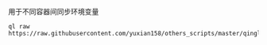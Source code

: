 用于不同容器间同步环境变量

```
ql raw https://raw.githubusercontent.com/yuxian158/others_scripts/master/qinglong/index.py
```

